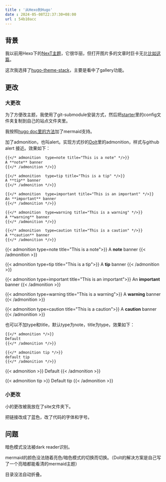 ```yaml
---
title : '从Hexo到Hugo'
date : 2024-05-08T22:37:30+08:00
url : 54b10acc
---
```

## 背景

我以前用Hexo下的[NexT主题](https://theme-next.js.org/)，它很华丽，但打开图片多的文章时巨卡无比[比如这篇](https://triccsr.github.io/62a2ca63/)。

这次我选择了[hugo-theme-stack](https://github.com/CaiJimmy/hugo-theme-stack)，主要是看中了gallery功能。

## 更改

### 大更改

为了方便改主题，我使用了git-submodule安装方式，然后把[starter](https://github.com/CaiJimmy/hugo-theme-stack-starter)里的config文件夹复制到自己的站点文件夹里。

我按照[hugo doc里的方法](https://gohugo.io/content-management/diagrams/#mermaid-diagrams)加了mermaid支持。

加了admonition，也叫alert。实现方式抄的[DoIt](https://github.com/HEIGE-PCloud/DoIt)里的admonition，样式与github alert 接近。效果如下：

```md
{{</* admonition  type=note title="This is a note" */>}}
A **note** banner
{{</* /admonition */>}}

{{</* admonition  type=tip title="This is a tip" */>}}
A **tip** banner
{{</* /admonition */>}}

{{</* admonition  type=important title="This is an important" */>}}
An **important** banner
{{</* /admonition */>}}

{{</* admonition  type=warning title="This is a warning" */>}}
A **warning** banner
{{</* /admonition */>}}

{{</* admonition  type=caution title="This is a caution" */>}}
A **caution** banner
{{</* /admonition */>}}
```

{{< admonition  type=note title="This is a note">}}
A **note** banner
{{< /admonition >}}

{{< admonition  type=tip title="This is a tip">}}
A **tip** banner
{{< /admonition >}}

{{< admonition  type=important title="This is an important">}}
An **important** banner
{{< /admonition >}}

{{< admonition  type=warning title="This is a warning">}}
A **warning** banner
{{< /admonition >}}

{{< admonition  type=caution title="This is a caution">}}
A **caution** banner
{{< /admonition >}}

也可以不加type和title，默认type为note，title为type，效果如下：
```md
{{</* admonition */>}}
Default
{{</* /admonition */>}}

{{</* admonition tip */>}}
default tip
{{</* /admonition */>}}
```
{{< admonition >}}
Default
{{< /admonition >}}

{{< admonition tip >}}
Default tip
{{< /admonition >}}

### 小更改

小的更改被我放在了site文件夹下。

把链接改成了蓝色，改了代码的字体和字号。

## 问题

暗色模式没法被dark reader识别。

mermaid的颜色没法随着亮色/暗色模式的切换而切换。（DoIt的解决方案是自己写了一个亮暗都能看清的mermaid主题）

目录没法自动折叠。


